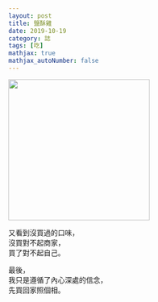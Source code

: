```yaml
---
layout: post
title: 鹽酥雞
date: 2019-10-19
category: 誌 
tags: [吃]
mathjax: true
mathjax_autoNumber: false
---
```


<img src="https://doltegg.github.io/blog/assets/images/2019/chicken.jpg" style="width:280px"/>

又看到沒買過的口味，<br />
沒買對不起商家，<br />
買了對不起自己。<br />

最後，<br />
我只是遵循了內心深處的信念，<br />
先買回家照個相。
